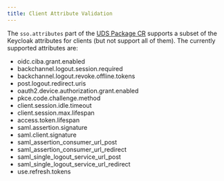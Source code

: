```yaml
---
title: Client Attribute Validation
---
```


The `sso.attributes` part of the [UDS Package CR](/reference/configuration/custom-resources/packages-v1alpha1-cr/#sso) supports a subset of the Keycloak attributes for clients (but not support all of them). The currently supported attributes are:

- oidc.ciba.grant.enabled
- backchannel.logout.session.required
- backchannel.logout.revoke.offline.tokens
- post.logout.redirect.uris
- oauth2.device.authorization.grant.enabled
- pkce.code.challenge.method
- client.session.idle.timeout
- client.session.max.lifespan
- access.token.lifespan
- saml.assertion.signature
- saml.client.signature
- saml_assertion_consumer_url_post
- saml_assertion_consumer_url_redirect
- saml_single_logout_service_url_post
- saml_single_logout_service_url_redirect
- use.refresh.tokens

